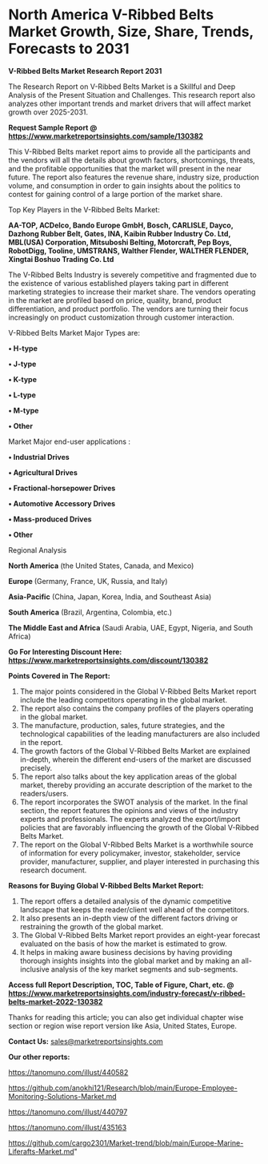 # North America V-Ribbed Belts Market Growth, Size, Share, Trends, Forecasts to 2031

<strong>V-Ribbed Belts Market Research Report 2031</strong>

The Research Report on V-Ribbed Belts Market is a Skillful and Deep Analysis of the Present Situation and Challenges. This research report also analyzes other important trends and market drivers that will affect market growth over 2025-2031.

<strong>Request Sample Report @ <a href=https://www.marketreportsinsights.com/sample/130382>https://www.marketreportsinsights.com/sample/130382</a></strong>

This V-Ribbed Belts market report aims to provide all the participants and the vendors will all the details about growth factors, shortcomings, threats, and the profitable opportunities that the market will present in the near future. The report also features the revenue share, industry size, production volume, and consumption in order to gain insights about the politics to contest for gaining control of a large portion of the market share.

Top Key Players in the V-Ribbed Belts Market:

<strong>AA-TOP, ACDelco, Bando Europe GmbH, Bosch, CARLISLE, Dayco, Dazhong Rubber Belt, Gates, INA, Kaibin Rubber Industry Co. Ltd, MBL(USA) Corporation, Mitsuboshi Belting, Motorcraft, Pep Boys, RobotDigg, Tooline, UMSTRANS, Walther Flender, WALTHER FLENDER, Xingtai Boshuo Trading Co. Ltd</strong>

The V-Ribbed Belts Industry is severely competitive and fragmented due to the existence of various established players taking part in different marketing strategies to increase their market share. The vendors operating in the market are profiled based on price, quality, brand, product differentiation, and product portfolio. The vendors are turning their focus increasingly on product customization through customer interaction.

V-Ribbed Belts Market Major Types are:

<strong>• H-type

• J-type

• K-type

• L-type

• M-type

• Other</strong>

Market Major end-user applications :

<strong>• Industrial Drives

• Agricultural Drives

• Fractional-horsepower Drives

• Automotive Accessory Drives

• Mass-produced Drives

• Other</strong>

Regional Analysis

</u><strong><b>North America</b></strong> (the United States, Canada, and Mexico)

<strong><b>Europe </b></strong>(Germany, France, UK, Russia, and Italy)

<strong><b>Asia-Pacific</b></strong> (China, Japan, Korea, India, and Southeast Asia)

<strong><b>South America</b></strong> (Brazil, Argentina, Colombia, etc.)

<strong><b>The Middle East and Africa</b></strong> (Saudi Arabia, UAE, Egypt, Nigeria, and South Africa)

<strong>Go For Interesting Discount Here: <a href=https://www.marketreportsinsights.com/discount/130382>https://www.marketreportsinsights.com/discount/130382</a></strong>

<strong>Points Covered in The Report:</strong>
<ol>
  <li>The major points considered in the Global V-Ribbed Belts Market report include the leading competitors operating in the global market.</li>
  <li>The report also contains the company profiles of the players operating in the global market.</li>
  <li>The manufacture, production, sales, future strategies, and the technological capabilities of the leading manufacturers are also included in the report.</li>
  <li>The growth factors of the Global V-Ribbed Belts Market are explained in-depth, wherein the different end-users of the market are discussed precisely.</li>
  <li>The report also talks about the key application areas of the global market, thereby providing an accurate description of the market to the readers/users.</li>
  <li>The report incorporates the SWOT analysis of the market. In the final section, the report features the opinions and views of the industry experts and professionals. The experts analyzed the export/import policies that are favorably influencing the growth of the Global V-Ribbed Belts Market.</li>
  <li>The report on the Global V-Ribbed Belts Market is a worthwhile source of information for every policymaker, investor, stakeholder, service provider, manufacturer, supplier, and player interested in purchasing this research document.</li>
</ol>
<strong>Reasons for Buying Global V-Ribbed Belts Market Report:</strong>

<ol>
  <li>The report offers a detailed analysis of the dynamic competitive landscape that keeps the reader/client well ahead of the competitors.</li>
  <li>It also presents an in-depth view of the different factors driving or restraining the growth of the global market.</li>
  <li>The Global V-Ribbed Belts Market report provides an eight-year forecast evaluated on the basis of how the market is estimated to grow.</li>
  <li>It helps in making aware business decisions by having providing thorough insights insights into the global market and by making an all-inclusive analysis of the key market segments and sub-segments.</li>
</ol>
<strong>Access full Report Description, TOC, Table of Figure, Chart, etc. @ <a href=https://www.marketreportsinsights.com/industry-forecast/v-ribbed-belts-market-2022-130382>https://www.marketreportsinsights.com/industry-forecast/v-ribbed-belts-market-2022-130382</a></strong>


Thanks for reading this article; you can also get individual chapter wise section or region wise report version like Asia, United States, Europe.

<strong>Contact Us:</strong>
sales@marketreportsinsights.com

<strong>Our other reports:</strong>

<a href=https://tanomuno.com/illust/440582>https://tanomuno.com/illust/440582</a>

<a href=https://github.com/anokhi121/Research/blob/main/Europe-Employee-Monitoring-Solutions-Market.md>https://github.com/anokhi121/Research/blob/main/Europe-Employee-Monitoring-Solutions-Market.md</a>

<a href=https://tanomuno.com/illust/440797>https://tanomuno.com/illust/440797</a>

<a href=https://tanomuno.com/illust/435163>https://tanomuno.com/illust/435163</a>

<a href=https://github.com/cargo2301/Market-trend/blob/main/Europe-Marine-Liferafts-Market.md>https://github.com/cargo2301/Market-trend/blob/main/Europe-Marine-Liferafts-Market.md</a>"
